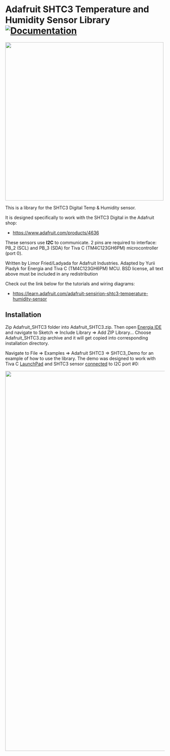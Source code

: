 # Adafruit SHTC3 Temperature and Humidity Sensor Library [![Documentation](https://github.com/adafruit/ci-arduino/blob/master/assets/doxygen_badge.svg)](http://adafruit.github.io/Adafruit_SHTC3/html/index.html)

<a href="https://www.adafruit.com/product/4636"><img src="https://cdn-shop.adafruit.com/970x728/4636-03.jpg" width="500px"></a>

This is a library for the SHTC3 Digital Temp & Humidity sensor.

It is designed specifically to work with the SHTC3 Digital in the Adafruit shop:

* https://www.adafruit.com/products/4636

These sensors use **I2C** to communicate. 2 pins are required to interface: PB_2 (SCL) and PB_3 (SDA) for Tiva C (TM4C123GH6PM) microcontroller (port 0).

Written by Limor Fried/Ladyada for Adafruit Industries. Adapted by Yurii Piadyk for Energia and Tiva C (TM4C123GH6PM) MCU.
BSD license, all text above must be included in any redistribution

Check out the link below for the tutorials and wiring diagrams:

* https://learn.adafruit.com/adafruit-sensirion-shtc3-temperature-humidity-sensor

## Installation

Zip Adafruit_SHTC3 folder into Adafruit_SHTC3.zip. Then open [Energia IDE](https://energia.nu) and navigate to Sketch => Include Library => Add ZIP Library...
Choose Adafruit_SHTC3.zip archive and it will get copied into corresponding installation directory.

Navigate to File => Examples => Adafruit SHTC3 => SHTC3_Demo for an example of how to use the library.
The demo was designed to work with Tiva C [LaunchPad](https://www.ti.com/tool/EK-TM4C123GXL) and SHTC3 sensor [connected](https://learn.adafruit.com/adafruit-sensirion-shtc3-temperature-humidity-sensor/arduino) to I2C port #0:

<a href="https://www.ti.com/tool/EK-TM4C123GXL"><img src="https://energia.nu/pinmaps/img/EK-TM4C123GXL.jpg" width="1200px"></a>
